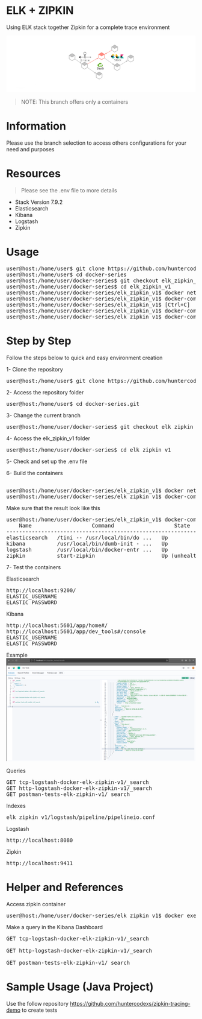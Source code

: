 # ELK + ZIPKIN
Using ELK stack together Zipkin for a complete trace environment

![banner.png](elk_zipkin_v1/files/media/banner.png)

> NOTE: This branch offers only a containers


# Information

Please use the branch selection to access others configurations for your need and purposes


# Resources

> Please see the .env file to more details

- Stack Version 7.9.2
- Elasticsearch
- Kibana
- Logstash
- Zipkin


# Usage

<pre>
user@host:/home/user$ git clone https://github.com/huntercodexs/docker-series.git .
user@host:/home/user$ cd docker-series
user@host:/home/user/docker-series$ git checkout elk_zipkin_v1
user@host:/home/user/docker-series$ cd elk_zipkin_v1
user@host:/home/user/docker-series/elk_zipkin_v1$ docker network create elk_zipkin_v1_open_network
user@host:/home/user/docker-series/elk_zipkin_v1$ docker-compose up --build (in first time)
user@host:/home/user/docker-series/elk_zipkin_v1$ [Ctrl+C]
user@host:/home/user/docker-series/elk_zipkin_v1$ docker-compose start (in the next times)
user@host:/home/user/docker-series/elk_zipkin_v1$ docker-compose ps (check the containers status)
</pre>


# Step by Step

Follow the steps below to quick and easy environment creation

1- Clone the repository
<pre>
user@host:/home/user$ git clone https://github.com/huntercodexs/docker-series.git .
</pre>

2- Access the repository folder
<pre>
user@host:/home/user$ cd docker-series.git
</pre>

3- Change the current branch
<pre>
user@host:/home/user/docker-series$ git checkout elk_zipkin_v1
</pre>

4- Access the elk_zipkin_v1 folder
<pre>
user@host:/home/user/docker-series$ cd elk_zipkin_v1
</pre>

5- Check and set up the .env file

6- Build the containers

<pre>    
user@host:/home/user/docker-series/elk_zipkin_v1$ docker network create elk_zipkin_v1_open_network
user@host:/home/user/docker-series/elk_zipkin_v1$ docker-compose up --build
</pre>

Make sure that the result look like this
<pre>
user@host:/home/user/docker-series/elk_zipkin_v1$ docker-compose ps
    Name                   Command                   State                                                                                                             Ports                                                                                                      
----------------------------------------------------------------------------------------------------------------------------------------------------------------------------------------------------------------------------------------------------------------------------------
elasticsearch   /tini -- /usr/local/bin/do ...   Up               0.0.0.0:9200->9200/tcp,:::9200->9200/tcp, 0.0.0.0:9300->9300/tcp,:::9300->9300/tcp                                                                                                                              
kibana          /usr/local/bin/dumb-init - ...   Up               0.0.0.0:5601->5601/tcp,:::5601->5601/tcp                                                                                                                                                                        
logstash        /usr/local/bin/docker-entr ...   Up               0.0.0.0:5000->5000/tcp,:::5000->5000/tcp, 0.0.0.0:5000->5000/udp,:::5000->5000/udp, 0.0.0.0:5044->5044/tcp,:::5044->5044/tcp, 0.0.0.0:8080->8080/tcp,:::8080->8080/tcp, 0.0.0.0:9600->9600/tcp,:::9600->9600/tcp
zipkin          start-zipkin                     Up (unhealthy)   9410/tcp, 0.0.0.0:9411->9411/tcp,:::9411->9411/tcp
</pre>

7- Test the containers

Elasticsearch
<pre>
http://localhost:9200/
ELASTIC_USERNAME
ELASTIC_PASSWORD
</pre>

Kibana
<pre>
http://localhost:5601/app/home#/
http://localhost:5601/app/dev_tools#/console
ELASTIC_USERNAME
ELASTIC_PASSWORD
</pre>

Example
![kibana-dashboard-dev-tools-example.png](elk_zipkin_v1/files/media/kibana-dashboard-dev-tools-example.png)

Queries
<pre>
GET tcp-logstash-docker-elk-zipkin-v1/_search
GET http-logstash-docker-elk-zipkin-v1/_search
GET postman-tests-elk-zipkin-v1/_search
</pre>

Indexes
<pre>
elk_zipkin_v1/logstash/pipeline/pipelineio.conf
</pre>

Logstash
<pre>
http://localhost:8080
</pre>

Zipkin
<pre>
http://localhost:9411
</pre>


# Helper and References

Access zipkin container
<pre>
user@host:/home/user/docker-series/elk_zipkin_v1$ docker exec -it zipkin sh
</pre>

Make a query in the Kibana Dashboard
<pre>
GET tcp-logstash-docker-elk-zipkin-v1/_search

GET http-logstash-docker-elk-zipkin-v1/_search

GET postman-tests-elk-zipkin-v1/_search
</pre>


# Sample Usage (Java Project)

Use the follow repository https://github.com/huntercodexs/zipkin-tracing-demo to create tests

